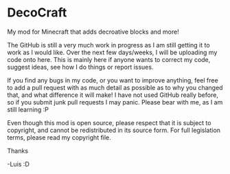 DecoCraft
=========

My mod for Minecraft that adds decroative blocks and more!

The GitHub is still a very much work in progress as I am still getting it to work as I would like. Over the next few days/weeks,
I will be uploading my code onto here. This is mainly here if anyone wants to correct my code, suggest ideas, see how I do things or report issues. 

If you find any bugs in my code, or you want to improve anything, feel free to add a pull request with as much detail
as possible as to why you changed that, and what difference it will make! I have not used GitHub really before, so if you submit junk pull requests
I may panic. Please bear with me, as I am still learning :P


Even though this mod is open source, please respect that it is subject to copyright, and cannot be redistributed in its source form. For full
legislation terms, please read my copyright file.


Thanks

-Luis :D



